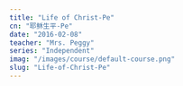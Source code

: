 ```yaml
---
title: "Life of Christ-Pe"
cn: "耶稣生平-Pe"
date: "2016-02-08"
teacher: "Mrs. Peggy"
series: "Independent"
imag: "/images/course/default-course.png"
slug: "Life-of-Christ-Pe"
---
```

